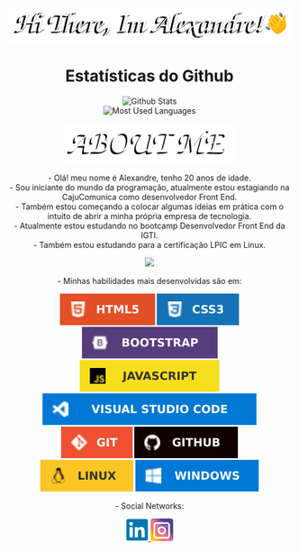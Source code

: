 <p align="center">
    <img src="img/hi.png">
</p>

<h1 align="center">Estatísticas do Github</h1>

<p align="center">
    <img alt="Github Stats" src="https://github-readme-stats.vercel.app/api?username=ale-mouraboni&show_icons=true&theme=radical">
    </br>
    <img alt="Most Used Languages" src="https://github-readme-stats.vercel.app/api/top-langs/?username=ale-mouraboni&layout=compact&theme=radical"/>
</p>

<p align="center">
    <img src="img/about.png">
</p>

<p align="center">
    - Olá! meu nome é Alexandre, tenho 20 anos de idade.
    </br>
    - Sou iniciante do mundo da programação, atualmente estou estagiando na CajuComunica como desenvolvedor Front End.
    </br>
    - Também estou começando a colocar algumas ideias em prática com o intuito de abrir a minha própria empresa de tecnologia.
    </br>
    - Atualmente estou estudando no bootcamp Desenvolvedor Front End da IGTI.
    </br>
    - Também estou estudando para a certificação LPIC em Linux.
</p>

<p align="center">
    <a href="http://www.amastertech.com.br/">
        <img src="https://img.shields.io/badge/SITE-241c71?style=for-the-badge">
    </a>
</p>

<p align="center">
    - Minhas habilidades mais desenvolvidas são em:
</p>

<p align="center">
<img alt="HTML 5" src="img/html5.svg">
<img alt="CSS 3" src="img/css3.svg">
<img alt="Bootstrap" src="img/bootstrap.svg">
</br>
<img alt="JavaScript" src="img/javascript.svg">
<img alt="VS Code" src="img/vscode.svg">
<img alt="Git" src="img/git.svg">
<img alt="Github" src="img/github.svg">
</br>
<img alt="Linux" src="img/linux.svg">
<img alt="Windows" src="img/windows.svg">
</p>

<p align="center">
    - Social Networks:
</p>

<p align="center">
    <a href="https://www.linkedin.com/in/ale-mouraboni/" target="_blank">
        <img alt="Linkedin" src="img/linkedin.svg" width="40">
    </a>
    <a href="https://www.instagram.com/ale.cldd/" target="_blank">
        <img alt="Instagram" src="img/instagram.svg" width="40">
    </a>
</p>
